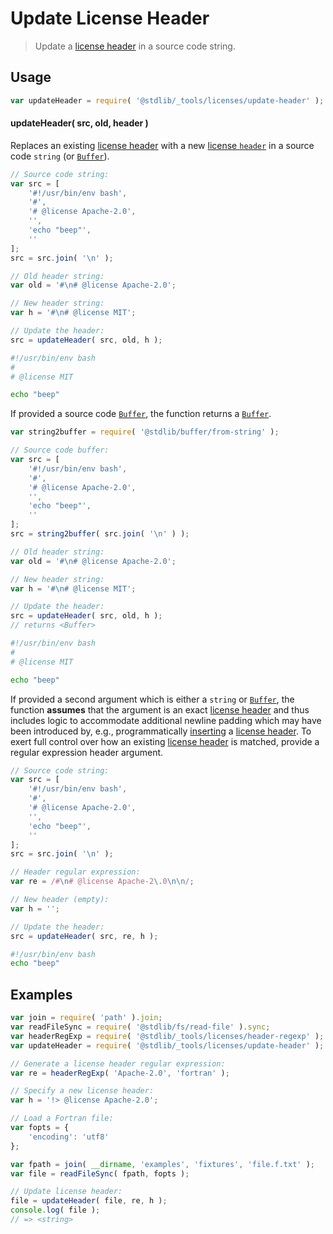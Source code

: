 <!--

@license Apache-2.0

Copyright (c) 2018 The Stdlib Authors.

Licensed under the Apache License, Version 2.0 (the "License");
you may not use this file except in compliance with the License.
You may obtain a copy of the License at

   http://www.apache.org/licenses/LICENSE-2.0

Unless required by applicable law or agreed to in writing, software
distributed under the License is distributed on an "AS IS" BASIS,
WITHOUT WARRANTIES OR CONDITIONS OF ANY KIND, either express or implied.
See the License for the specific language governing permissions and
limitations under the License.

-->

# Update License Header

> Update a [license header][@stdlib/_tools/licenses/header] in a source code string.

<!-- Section to include introductory text. Make sure to keep an empty line after the intro `section` element and another before the `/section` close. -->

<section class="intro">

</section>

<!-- /.intro -->

<!-- Package usage documentation. -->

<section class="usage">

## Usage

```javascript
var updateHeader = require( '@stdlib/_tools/licenses/update-header' );
```

#### updateHeader( src, old, header )

Replaces an existing [license header][@stdlib/_tools/licenses/header] with a new [license `header`][@stdlib/_tools/licenses/header] in a source code `string` (or [`Buffer`][@stdlib/buffer/ctor]).

```javascript
// Source code string:
var src = [
    '#!/usr/bin/env bash',
    '#',
    '# @license Apache-2.0',
    '',
    'echo "beep"',
    ''
];
src = src.join( '\n' );

// Old header string:
var old = '#\n# @license Apache-2.0';

// New header string:
var h = '#\n# @license MIT';

// Update the header:
src = updateHeader( src, old, h );
```

<!-- run-disable -->

```bash
#!/usr/bin/env bash
#
# @license MIT

echo "beep"
```

If provided a source code [`Buffer`][@stdlib/buffer/ctor], the function returns a [`Buffer`][@stdlib/buffer/ctor].

```javascript
var string2buffer = require( '@stdlib/buffer/from-string' );

// Source code buffer:
var src = [
    '#!/usr/bin/env bash',
    '#',
    '# @license Apache-2.0',
    '',
    'echo "beep"',
    ''
];
src = string2buffer( src.join( '\n' ) );

// Old header string:
var old = '#\n# @license Apache-2.0';

// New header string:
var h = '#\n# @license MIT';

// Update the header:
src = updateHeader( src, old, h );
// returns <Buffer>
```

<!-- run-disable -->

```bash
#!/usr/bin/env bash
#
# @license MIT

echo "beep"
```

If provided a second argument which is either a `string` or [`Buffer`][@stdlib/buffer/ctor], the function **assumes** that the argument is an exact [license header][@stdlib/_tools/licenses/header] and thus includes logic to accommodate additional newline padding which may have been introduced by, e.g., programmatically [inserting][@stdlib/_tools/licenses/insert-header] a [license header][@stdlib/_tools/licenses/header]. To exert full control over how an existing [license header][@stdlib/_tools/licenses/header] is matched, provide a regular expression header argument.

```javascript
// Source code string:
var src = [
    '#!/usr/bin/env bash',
    '#',
    '# @license Apache-2.0',
    '',
    'echo "beep"',
    ''
];
src = src.join( '\n' );

// Header regular expression:
var re = /#\n# @license Apache-2\.0\n\n/;

// New header (empty):
var h = '';

// Update the header:
src = updateHeader( src, re, h );
```

<!-- run-disable -->

```bash
#!/usr/bin/env bash
echo "beep"
```

</section>

<!-- /.usage -->

<!-- Package usage notes. Make sure to keep an empty line after the `section` element and another before the `/section` close. -->

<section class="notes">

</section>

<!-- /.notes -->

<!-- Package usage examples. -->

<section class="examples">

## Examples

<!-- eslint no-undef: "error" -->

```javascript
var join = require( 'path' ).join;
var readFileSync = require( '@stdlib/fs/read-file' ).sync;
var headerRegExp = require( '@stdlib/_tools/licenses/header-regexp' );
var updateHeader = require( '@stdlib/_tools/licenses/update-header' );

// Generate a license header regular expression:
var re = headerRegExp( 'Apache-2.0', 'fortran' );

// Specify a new license header:
var h = '!> @license Apache-2.0';

// Load a Fortran file:
var fopts = {
    'encoding': 'utf8'
};

var fpath = join( __dirname, 'examples', 'fixtures', 'file.f.txt' );
var file = readFileSync( fpath, fopts );

// Update license header:
file = updateHeader( file, re, h );
console.log( file );
// => <string>
```

</section>

<!-- /.examples -->

<!-- Section to include cited references. If references are included, add a horizontal rule *before* the section. Make sure to keep an empty line after the `section` element and another before the `/section` close. -->

<section class="references">

</section>

<!-- /.references -->

<!-- Section for all links. Make sure to keep an empty line after the `section` element and another before the `/section` close. -->

<section class="links">

[@stdlib/_tools/licenses/header]: https://github.com/stdlib-js/stdlib

[@stdlib/_tools/licenses/insert-header]: https://github.com/stdlib-js/stdlib

[@stdlib/buffer/ctor]: https://github.com/stdlib-js/stdlib

</section>

<!-- /.links -->
